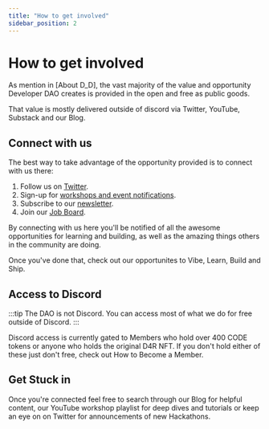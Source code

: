 ```yaml
---
title: "How to get involved"
sidebar_position: 2
---
```


# How to get involved

As mention in [About D_D], the vast majority of the value and opportunity Developer DAO creates is provided in the open and free as public goods.

That value is mostly delivered outside of discord via Twitter, YouTube, Substack and our Blog.

## Connect with us

The best way to take advantage of the opportunity provided is to connect with us there:

1. Follow us on [Twitter](https://twitter.com/developer_dao).
2. Sign-up for [workshops and event notifications](https://lu.ma/developer-dao).
3. Subscribe to our [newsletter](https://developerdao.substack.com/).
4. Join our [Job Board](https://developerdao.pallet.com/jobs).

By connecting with us here you'll be notified of all the awesome opportunities for learning and building, as well as the amazing things others in the community are doing.

Once you've done that, check out our opportunites to Vibe, Learn, Build and Ship.

## Access to Discord

:::tip
The DAO is not Discord. You can access most of what we do for free outside of Discord.
:::

Discord access is currently gated to Members who hold over 400 CODE tokens or anyone who holds the original D4R NFT. If you don't hold either of these just don't free, check out How to Become a Member.

## Get Stuck in

Once you're connected feel free to search through our Blog for helpful content, our YouTube workshop playlist for deep dives and tutorials or keep an eye on on Twitter for announcements of new Hackathons.
